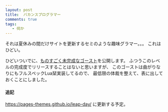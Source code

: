 ```yaml
---
layout: post
title:  バカンスプログラマー
comments: true
tags:
   - 伺か
---
```


それは夏休みの間だけサイトを更新するセミのような趣味グラマー。。。
これはひどい。

ひどいついでに、[ものすごく未完成なゴースト](https://raw.githubusercontent.com/ekicyou/emo-gs/stable/ghost/emo-gs.nar)を公開します。
ふつうこのレベルの完成度でリリースすることはないと思いますが、
このゴーストは曲がりなりにもフルスペックLua栞実装してるので、
最低限の体裁を整えて、表に出しておくことにしました。



#### 追記
https://pages-themes.github.io/leap-day/ に更新する予定。